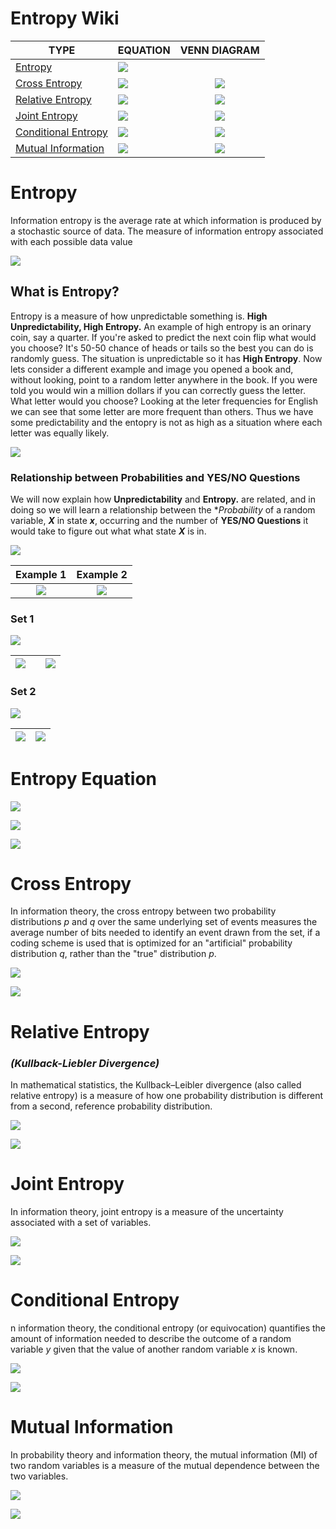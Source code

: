 # Entropy Wiki

| **TYPE**            | **EQUATION**                                                                                     | **VENN DIAGRAM**                                                                                  |
|---------------------|--------------------------------------------------------------------------------------------------|:-------------------------------------------------------------------------------------------------:|
| [Entropy](#entropy)             | ![](./resources/images/tex_entropy.png)             |                                                                                                   |
| [Cross Entropy](https://github.com/samsoto/EntroPy/blob/master/readme.md#cross-entropy)       | ![](./resources/images/tex_cross_entropy.png)       | ![](./resources/images/venn_cross_entropy_2.png)       |
| [Relative Entropy](https://github.com/samsoto/EntroPy/blob/master/readme.md#relative-entropy)       | ![](./resources/images/tex_relative_entropy.png)       | ![](./resources/images/venn_relative_entropy.png)       |
| [Joint Entropy](https://github.com/samsoto/EntroPy/blob/master/readme.md#joint-entropy)       | ![](./resources/images/tex_joint_entropy.png)       | ![](./resources/images/venn_joint_entropy.png)       |
| [Conditional Entropy](https://github.com/samsoto/EntroPy/blob/master/readme.md#conditional-entropy) | ![](./resources/images/tex_conditional_entropy.png) | ![](./resources/images/venn_conditional_entropy.png) |
| [Mutual Information](https://github.com/samsoto/EntroPy/blob/master/readme.md#mutual-information)  | ![](./resources/images/tex_mutual_information.png)  | ![](./resources/images/venn_mutual_information.png)  |


# Entropy

Information entropy is the average rate at which information is produced by a stochastic source of data. The measure of information entropy associated with each possible data value

![](./resources/images/tex_entropy.png)

## What is Entropy?

Entropy is a measure of how unpredictable something is. **High Unpredictability, High Entropy.** An example of high entropy is an orinary coin, say a quarter. If you're asked to predict the next coin flip what would you choose? It's 50-50 chance of heads or tails so the best you can do is randomly guess. The situation is unpredictable so it has **High Entropy**. Now lets consider a different example and image you opened a book and, without looking, point to a random letter anywhere in the book. If you were told you would win a million dollars if you can  correctly guess the letter. What letter would you choose? Looking at the leter frequencies for English we can see that some letter are more frequent than others. Thus we have some predictability and the entopry is not as high as a situation where each letter was equally likely.

![](resources/images/intro/letter_frequency.png)




### **Relationship between Probabilities and YES/NO Questions**

We will now explain how **Unpredictability** and **Entropy.** are related, and in doing so we will learn a relationship between the **Probability* of a random variable, ***X*** in state ***x***, occurring and the number of **YES/NO Questions** it would take to figure out what what state ***X*** is in.

![](resources/images/intro/tree_basic.png)


|                         **Example 1**                        	|                         **Example 2**                         |
|:------------------------------------------------------------:	|:------------------------------------------------------------:	|
| ![](resources/images/intro/symbol_a_alice_bob.png) 	| ![](resources/images/intro/symbol_b_alice_bob.png) 	|


### Set 1

![](resources/images/intro/symbol_a_alice_bob.png)


| ![](resources/images/intro/symbol_a_alice_bob.png) |       | ![](resources/images/intro/symbol_b_alice_bob.png) |
|--------------------------------------------------------------|-------|--------------------------------------------------------------|

### Set 2

![](resources/images/intro/symbol_b_alice_bob.png)

| ![](resources/images/intro/symbol_b_questons.png) | ![](resources/images/intro/symbol_b_num_questions.png) |
|-------------------------------------------------------------|-------------------------------------------------------------|

# Entropy Equation

![](resources/images/intro/entropy_explain_1.png)

![](resources/images/intro/entropy_explain_2.png)

![](resources/images/intro/entropy_explain_3.png)



 
# Cross Entropy

In information theory, the cross entropy between two probability distributions *p* and *q* over the same underlying set of events measures the average number of bits needed to identify an event drawn from the set, if a coding scheme is used that is optimized for an "artificial" probability distribution *q*, rather than the "true" distribution *p*.

![](./resources/images/venn_cross_entropy_2.png)

![](./resources/images/tex_cross_entropy.png)

# Relative Entropy 
### ***(Kullback-Liebler Divergence)***


In mathematical statistics, the Kullback–Leibler divergence (also called relative entropy) is a measure of how one probability distribution is different from a second, reference probability distribution.

![](./resources/images/venn_relative_entropy.png)

![](./resources/images/tex_relative_entropy.png)

# Joint Entropy

In information theory, joint entropy is a measure of the uncertainty associated with a set of variables.

![](./resources/images/venn_joint_entropy.png)

![](./resources/images/tex_joint_entropy.png)


# Conditional Entropy

n information theory, the conditional entropy (or equivocation) quantifies the amount of information needed to describe the outcome of a random variable *y* given that the value of another random variable *x* is known.

![](./resources/images/venn_conditional_entropy.png)

![](./resources/images/tex_conditional_entropy.png)

# Mutual Information

In probability theory and information theory, the mutual information (MI) of two random variables is a measure of the mutual dependence between the two variables.

![](./resources/images/venn_mutual_information.png)

![](./resources/images/tex_mutual_information.png)

